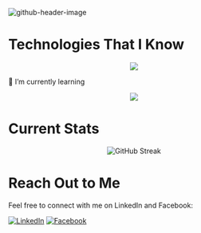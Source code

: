 
![github-header-image](https://github.com/PallabKumarS/PallabKumarS/assets/25210910/ed589610-db20-43ae-b478-ba2bdc54b7c3)

# Technologies That I Know
<p align="center">
  <a href="https://skillicons.dev">
    <img src="https://skillicons.dev/icons?i=css,html,js,nodejs,mongodb,react,tailwind" /> </br>
  </a>
</p>

🌱 I’m currently learning     
<p align="center">
  <a href="https://skillicons.dev">
    <img src="https://skillicons.dev/icons?i=nextjs" /> </br>
  </a>
</p>

# Current Stats
<div align="center">
  <img src="https://github-readme-streak-stats.herokuapp.com?user=PallabKumarS&theme=cobalt&hide_border=true" alt="GitHub Streak">
</div>

# Reach Out to Me

Feel free to connect with me on LinkedIn and Facebook:

[![LinkedIn](link_to_linkedin_icon_image)](link_to_your_linkedin_profile)
[![Facebook](link_to_facebook_icon_image)](link_to_your_facebook_profile)
